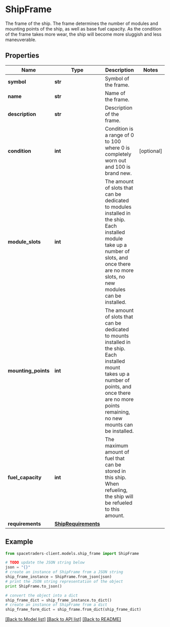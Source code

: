 # ShipFrame

The frame of the ship. The frame determines the number of modules and mounting points of the ship, as well as base fuel capacity. As the condition of the frame takes more wear, the ship will become more sluggish and less maneuverable.

## Properties

Name | Type | Description | Notes
------------ | ------------- | ------------- | -------------
**symbol** | **str** | Symbol of the frame. | 
**name** | **str** | Name of the frame. | 
**description** | **str** | Description of the frame. | 
**condition** | **int** | Condition is a range of 0 to 100 where 0 is completely worn out and 100 is brand new. | [optional] 
**module_slots** | **int** | The amount of slots that can be dedicated to modules installed in the ship. Each installed module take up a number of slots, and once there are no more slots, no new modules can be installed. | 
**mounting_points** | **int** | The amount of slots that can be dedicated to mounts installed in the ship. Each installed mount takes up a number of points, and once there are no more points remaining, no new mounts can be installed. | 
**fuel_capacity** | **int** | The maximum amount of fuel that can be stored in this ship. When refueling, the ship will be refueled to this amount. | 
**requirements** | [**ShipRequirements**](ShipRequirements.md) |  | 

## Example

```python
from spacetraders-client.models.ship_frame import ShipFrame

# TODO update the JSON string below
json = "{}"
# create an instance of ShipFrame from a JSON string
ship_frame_instance = ShipFrame.from_json(json)
# print the JSON string representation of the object
print ShipFrame.to_json()

# convert the object into a dict
ship_frame_dict = ship_frame_instance.to_dict()
# create an instance of ShipFrame from a dict
ship_frame_form_dict = ship_frame.from_dict(ship_frame_dict)
```
[[Back to Model list]](../README.md#documentation-for-models) [[Back to API list]](../README.md#documentation-for-api-endpoints) [[Back to README]](../README.md)


